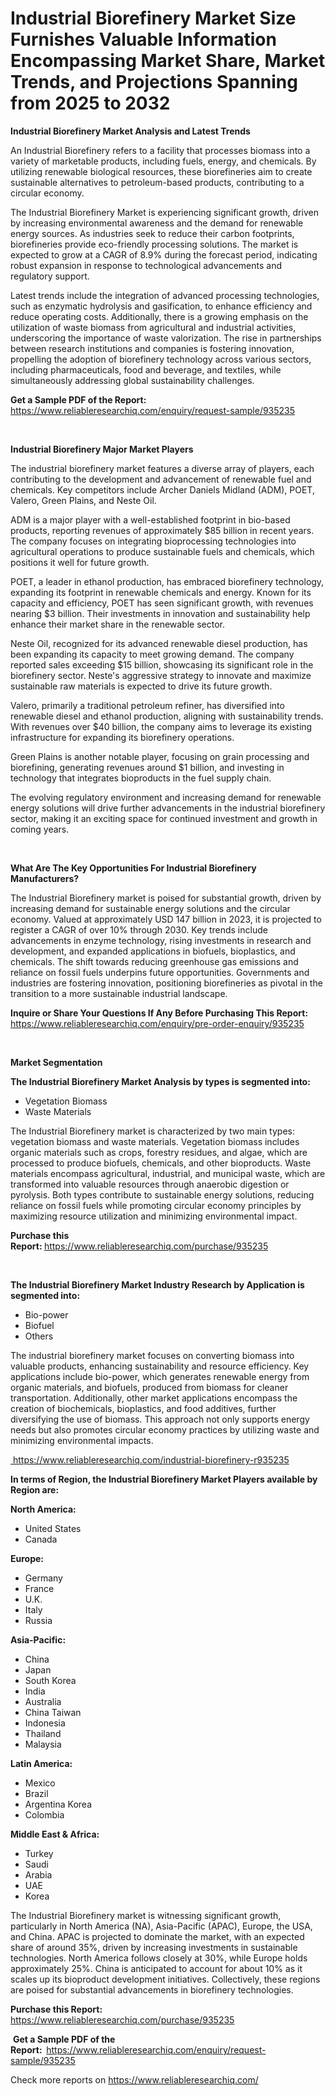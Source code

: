 <p><h1>Industrial Biorefinery Market Size Furnishes Valuable Information Encompassing Market Share, Market Trends, and Projections Spanning from 2025 to 2032</h1></p><p><strong>Industrial Biorefinery Market Analysis and Latest Trends</strong></p>
<p><p>An Industrial Biorefinery refers to a facility that processes biomass into a variety of marketable products, including fuels, energy, and chemicals. By utilizing renewable biological resources, these biorefineries aim to create sustainable alternatives to petroleum-based products, contributing to a circular economy.</p><p>The Industrial Biorefinery Market is experiencing significant growth, driven by increasing environmental awareness and the demand for renewable energy sources. As industries seek to reduce their carbon footprints, biorefineries provide eco-friendly processing solutions. The market is expected to grow at a CAGR of 8.9% during the forecast period, indicating robust expansion in response to technological advancements and regulatory support.</p><p>Latest trends include the integration of advanced processing technologies, such as enzymatic hydrolysis and gasification, to enhance efficiency and reduce operating costs. Additionally, there is a growing emphasis on the utilization of waste biomass from agricultural and industrial activities, underscoring the importance of waste valorization. The rise in partnerships between research institutions and companies is fostering innovation, propelling the adoption of biorefinery technology across various sectors, including pharmaceuticals, food and beverage, and textiles, while simultaneously addressing global sustainability challenges.</p></p>
<p><strong>Get a Sample PDF of the Report:&nbsp;</strong> <a href="https://www.reliableresearchiq.com/enquiry/request-sample/935235?utm_campaign=2780&utm_medium=2&utm_source=Github&utm_content=ia&utm_term=07032025&utm_id=industrial-biorefinery">https://www.reliableresearchiq.com/enquiry/request-sample/935235</a></p>
<p>&nbsp;</p>
<p><strong>Industrial Biorefinery Major Market Players</strong></p>
<p><p>The industrial biorefinery market features a diverse array of players, each contributing to the development and advancement of renewable fuel and chemicals. Key competitors include Archer Daniels Midland (ADM), POET, Valero, Green Plains, and Neste Oil. </p><p>ADM is a major player with a well-established footprint in bio-based products, reporting revenues of approximately $85 billion in recent years. The company focuses on integrating bioprocessing technologies into agricultural operations to produce sustainable fuels and chemicals, which positions it well for future growth.</p><p>POET, a leader in ethanol production, has embraced biorefinery technology, expanding its footprint in renewable chemicals and energy. Known for its capacity and efficiency, POET has seen significant growth, with revenues nearing $3 billion. Their investments in innovation and sustainability help enhance their market share in the renewable sector.</p><p>Neste Oil, recognized for its advanced renewable diesel production, has been expanding its capacity to meet growing demand. The company reported sales exceeding $15 billion, showcasing its significant role in the biorefinery sector. Neste's aggressive strategy to innovate and maximize sustainable raw materials is expected to drive its future growth.</p><p>Valero, primarily a traditional petroleum refiner, has diversified into renewable diesel and ethanol production, aligning with sustainability trends. With revenues over $40 billion, the company aims to leverage its existing infrastructure for expanding its biorefinery operations.</p><p>Green Plains is another notable player, focusing on grain processing and biorefining, generating revenues around $1 billion, and investing in technology that integrates bioproducts in the fuel supply chain.</p><p>The evolving regulatory environment and increasing demand for renewable energy solutions will drive further advancements in the industrial biorefinery sector, making it an exciting space for continued investment and growth in coming years.</p></p>
<p>&nbsp;</p>
<p><strong>What Are The Key Opportunities For Industrial Biorefinery Manufacturers?</strong></p>
<p><p>The Industrial Biorefinery market is poised for substantial growth, driven by increasing demand for sustainable energy solutions and the circular economy. Valued at approximately USD 147 billion in 2023, it is projected to register a CAGR of over 10% through 2030. Key trends include advancements in enzyme technology, rising investments in research and development, and expanded applications in biofuels, bioplastics, and chemicals. The shift towards reducing greenhouse gas emissions and reliance on fossil fuels underpins future opportunities. Governments and industries are fostering innovation, positioning biorefineries as pivotal in the transition to a more sustainable industrial landscape.</p></p>
<p><strong>Inquire or Share Your Questions If Any Before Purchasing This Report:</strong> <a href="https://www.reliableresearchiq.com/enquiry/pre-order-enquiry/935235?utm_campaign=2780&utm_medium=2&utm_source=Github&utm_content=ia&utm_term=07032025&utm_id=industrial-biorefinery">https://www.reliableresearchiq.com/enquiry/pre-order-enquiry/935235</a></p>
<p>&nbsp;</p>
<p><strong>Market Segmentation</strong></p>
<p><strong>The Industrial Biorefinery Market Analysis by types is segmented into:</strong></p>
<p><ul><li>Vegetation Biomass</li><li>Waste Materials</li></ul></p>
<p><p>The Industrial Biorefinery market is characterized by two main types: vegetation biomass and waste materials. Vegetation biomass includes organic materials such as crops, forestry residues, and algae, which are processed to produce biofuels, chemicals, and other bioproducts. Waste materials encompass agricultural, industrial, and municipal waste, which are transformed into valuable resources through anaerobic digestion or pyrolysis. Both types contribute to sustainable energy solutions, reducing reliance on fossil fuels while promoting circular economy principles by maximizing resource utilization and minimizing environmental impact.</p></p>
<p><strong>Purchase this Report:&nbsp;</strong><a href="https://www.reliableresearchiq.com/purchase/935235?utm_campaign=2780&utm_medium=2&utm_source=Github&utm_content=ia&utm_term=07032025&utm_id=industrial-biorefinery">https://www.reliableresearchiq.com/purchase/935235</a></p>
<p>&nbsp;</p>
<p><strong>The Industrial Biorefinery Market Industry Research by Application is segmented into:</strong></p>
<p><ul><li>Bio-power</li><li>Biofuel</li><li>Others</li></ul></p>
<p><p>The industrial biorefinery market focuses on converting biomass into valuable products, enhancing sustainability and resource efficiency. Key applications include bio-power, which generates renewable energy from organic materials, and biofuels, produced from biomass for cleaner transportation. Additionally, other market applications encompass the creation of biochemicals, bioplastics, and food additives, further diversifying the use of biomass. This approach not only supports energy needs but also promotes circular economy practices by utilizing waste and minimizing environmental impacts.</p></p>
<p><a href="https://www.reliableresearchiq.com/industrial-biorefinery-r935235?utm_campaign=2780&utm_medium=2&utm_source=Github&utm_content=ia&utm_term=07032025&utm_id=industrial-biorefinery">&nbsp;https://www.reliableresearchiq.com/industrial-biorefinery-r935235</a></p>
<p><strong>In terms of Region, the Industrial Biorefinery Market Players available by Region are:</strong></p>
<p>
    <p> <strong> North America: </strong>
        <ul>
            <li>United States</li>
            <li>Canada</li>
        </ul>
        </p> 
    <p> <strong> Europe: </strong>
        <ul>
            <li>Germany</li>
            <li>France</li>
            <li>U.K.</li>
            <li>Italy</li>
            <li>Russia</li>
        </ul>
        </p> 
    <p> <strong> Asia-Pacific: </strong>
        <ul>
            <li>China</li>
            <li>Japan</li>
            <li>South Korea</li>
            <li>India</li>
            <li>Australia</li>
            <li>China Taiwan</li>
            <li>Indonesia</li>
            <li>Thailand</li>
            <li>Malaysia</li>
        </ul>
        </p> 
    <p> <strong> Latin America: </strong>
        <ul>
            <li>Mexico</li>
            <li>Brazil</li>
            <li>Argentina Korea</li>
            <li>Colombia</li>
        </ul>
        </p> 
    <p> <strong> Middle East & Africa: </strong>
        <ul>
            <li>Turkey</li>
            <li>Saudi</li>
            <li>Arabia</li>
            <li>UAE</li>
            <li>Korea</li>
        </ul>
    </p>
    </p>
<p><p>The Industrial Biorefinery market is witnessing significant growth, particularly in North America (NA), Asia-Pacific (APAC), Europe, the USA, and China. APAC is projected to dominate the market, with an expected share of around 35%, driven by increasing investments in sustainable technologies. North America follows closely at 30%, while Europe holds approximately 25%. China is anticipated to account for about 10% as it scales up its bioproduct development initiatives. Collectively, these regions are poised for substantial advancements in biorefinery technologies.</p></p>
<p><strong>Purchase this Report: </strong><a href="https://www.reliableresearchiq.com/purchase/935235?utm_campaign=2780&utm_medium=2&utm_source=Github&utm_content=ia&utm_term=07032025&utm_id=industrial-biorefinery">https://www.reliableresearchiq.com/purchase/935235</a></p>
<p>&nbsp;<strong>Get a Sample PDF of the Report:&nbsp;&nbsp;</strong><a href="https://www.reliableresearchiq.com/enquiry/request-sample/935235?utm_campaign=2780&utm_medium=2&utm_source=Github&utm_content=ia&utm_term=07032025&utm_id=industrial-biorefinery">https://www.reliableresearchiq.com/enquiry/request-sample/935235</a></p>
<p><strong></strong></p>
<p>Check more reports on <a href="https://www.reliableresearchiq.com/?utm_campaign=2780&utm_medium=2&utm_source=Github&utm_content=ia&utm_term=07032025&utm_id=industrial-biorefinery">https://www.reliableresearchiq.com/</a></p>